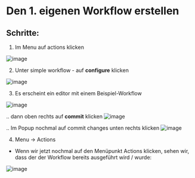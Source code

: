 # Den 1. eigenen Workflow erstellen 

## Schritte: 

  1. Im Menu auf actions klicken

![image](https://github.com/user-attachments/assets/b03fad4d-0b34-4bdf-bb68-d013639a2d9f)

  2. Unter simple workflow - auf **configure** klicken

![image](https://github.com/user-attachments/assets/2b5bec65-9374-4d8b-84f7-ff30d9b17a97)

  3. Es erscheint ein editor mit einem Beispiel-Workflow

![image](https://github.com/user-attachments/assets/d939572a-5252-42d2-80c3-47864d61ca30)

.. dann oben rechts auf **commit** klicken
![image](https://github.com/user-attachments/assets/615d6b85-d50e-469a-a2ca-8cc79c3080a1)

.. Im Popup nochmal auf commit changes unten rechts klicken 
![image](https://github.com/user-attachments/assets/b52b824e-b71d-4dab-8d2a-f4d8472f66f5)

  4. Menu -> Actions

  * Wenn wir jetzt nochmal auf den Menüpunkt Actions klicken, sehen wir, dass der der Workflow bereits ausgeführt wird / wurde:

![image](https://github.com/user-attachments/assets/6f4b4982-f7e3-47ab-a97b-92609367ee96)



